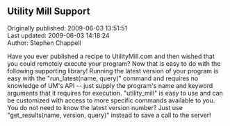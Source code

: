 ## Utility Mill Support  
Originally published: 2009-06-03 13:51:51  
Last updated: 2009-06-03 14:18:24  
Author: Stephen Chappell  
  
Have you ever published a recipe to UtilityMill.com and then wished that you could remotely execute your program? Now that is easy to do with the following supporting library! Running the latest version of your program is easy with the "run_latest(name, query)" command and requires no knowledge of UM's API -- just supply the program's name and keyword arguments that it requires for execution. "utility_mill" is easy to use and can be customized with access to more specific commands available to you. You do not need to know the latest version number? Just use "get_results(name, version, query)" instead to save a call to the server!